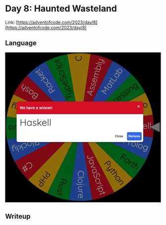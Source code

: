 # Day 8: Haunted Wasteland

Link: [https://adventofcode.com/2023/day/8](https://adventofcode.com/2023/day/8)

## Language

![Haskell](wheel.png)

## Writeup
